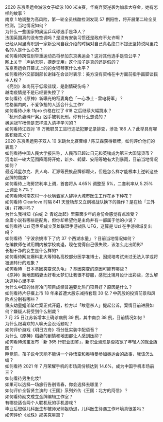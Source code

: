 2020 东京奥运会游泳女子蝶泳 100 米决赛，华裔弃婴逆袭为加拿大夺金，她有怎样的故事？  
南京 1 地调整为高风险，第一轮全员核酸检测发现 57 例阳性，将开展第二轮全员检测，当地情况如何？  
为什么一些国家的奥运乒乓球选手是华人？  
法国英国真的没有空调吗？是没有安装习惯还是政府不允许啊？  
已经从阿里离职到一家新公司自我介绍的时候对自己真名绝口不提还坚持说阿里花名的人是什么心态？  
如何看待跨性别举重运动员将参加东京奥运会？这对其他选手是否公平？  
网上关于「声纳无铜，捞走无用」这个段子是真的还是假的？  
东京奥运会开幕式上的的女钢琴家什么水平？  
如何看待外交部副部长谢锋在会谈时表示：美方没有资格在中方面前指手画脚谈民主人权？  
《亮剑》和尚死于低级错误，是剧情硬伤吗？  
越南疫情是不是已经要失控了？  
如何看待《原神》新曝光的稻妻角色「一心净土 · 雷电将军」？  
性格偏内向，不爱争抢的人适合什么工作?  
如何看待小米 11pro 价格在过了 618 之后继续大幅跳水？  
「杭州杀妻碎尸案」凶手被判死刑，你有什么想说的？  
奥运冠军杨倩是怎样进入清华学习的？  
如何看待江西对 19 万教职员工进行违法犯罪记录排查，涉及 186 人？此举具有哪些积极意义？  
2020 东京奥运男子双人 10 米跳台比赛曹缘 / 陈艾森获得银牌，如何评价他们的表现？  
如何看待中国人民大学报告称，人民币已超过日元和英镑成为第三大国际货币？  
河南新一轮大范围降雨将开始，新乡、鹤壁、安阳等地有大到暴雨，目前当地情况如何？  
最近鸿星尔克、贵人鸟、汇源等民族品牌都爆火，但是怎么样才能根本上逆转这些品牌的颓势?  
如何看待上海房贷利率上调，首套将从 4.65% 调整至 5%，二套利率从 5.25% 上调至 5.7%？  
如何看待河南农村一小伙瞒着家人辞掉大城市医生工作在乡下种花？  
如何看待 Clearlove 时隔 841 天登场却又立刻被战队换下的操作？是在给「三外援」打掩护吗？  
为什么我得知《白蛇 2: 青蛇劫起》里蒙面少年的身份会感觉有点难受？  
金庸小说有哪些是配角，但你却希望他是主角并有一部属于他的小说？  
如何看待 Uzi 范丞丞成立英雄联盟手游战队 UFG，这算是 Uzi 在手游领域复出吗？  
如何看待「宁波余姚市下了约 37 个西湖水量」？目前当地情况如何？  
在编教师在试用期内被学校劝退，现在觉得自己很失败，该怎么走出阴影?  
长相干净的女生是什么样的?  
如何看待网友爆料北大等知名高校部分医学准博士，因规培考试未过无法入学或将被迫转行的现象？  
如何看待「日本基因突变双头龟」？基因突变的原因可能有哪些？  
《原神》新地图稻妻太好看太梦幻让我很不舒服，感觉比璃月设计出彩些，怎么解决这种心里不平  
为什么中国的体育冷门项目成绩普遍要比热门项目好？原因是什么？  
如何看待片仔癀上市 18 年来首遭大股东减持套现 30 亿？中药股的投资前景和风险点分别有哪些？  
重庆幼童姐弟坠亡案正式开庭，检方以「故意杀人」提起公诉，案情目前进展如何？嫌疑人将受到什么制裁？  
7 月 25 日江苏新增本土确诊病例 39 例，其中南京 38 例，目前情况如何？  
为什么跟喜欢的人聊天会没话题呢？  
如何评价游戏《明日方舟》将分批实装中配语音？  
为什么《原神》稻妻的剧情和地图都让人感到压抑？  
如何看待淘宝发布「新 365 行职业图鉴」，新职业涌现是否拓宽了年轻人的就业版图？  
睡觉前，孩子说今天能不能讲一个孙悟空和奥特曼参加奥运会的故事，我该怎么编？  
如何看待 2021 年 7 月荣耀手机的市场周份额达到 14.6%，成为中国手机市场前三？  
如何看待男生化妆?  
如果可以选择一场旅行告别青春，你会选择去哪里？  
如何评价全智贤主演的《王国》系列外传《王国：北方的阿信》？  
如何看待阅文成立金牌编辑工作室？  
有哪些适合两个人联机玩的手机游戏？  
毕业后想做儿科医生却被师兄师姐劝退，儿科医生待遇工作环境真很差吗？  
如何评价《龙珠》那美克星篇？  
